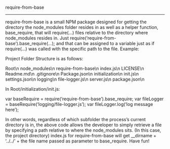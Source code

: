 require-from-base
_____________________________________________________________________________________________________________________________________________________________________
require-from-base is a small NPM package designed for getting the directory the node_modules folder resides in as well as a helper function, base_require, that will require(…) files relative to the directory where node_modules resides in. Just require(‘require-from-base’).base_require(…); and that can be assigned to a variable just as if require(…) was called with the specific path to the file.
Example:

Project Folder Structure is as follows:

Root\n
 node_modules\n
  require-from-base\n
   index.js\n
   LICENSE\n
   Readme.md\n
   .gitignore\n
   Package.json\n
 initialization\n
  init.js\n
  settings.json\n
 logging\n
  file-logger.js\n
 server.js\n
 package.json\n

In Root/initialization/init.js:

var baseRequire = require(‘require-from-base’).base_require;
var fileLogger = baseRequire(‘logging/file-logger.js’);
var fileLogger.log(‘log message here’);

In other words, regardless of which subfolder the process’s current directory is in, the above code allows the developer to simply retrieve a file by specifying a path relative to where the node_modules sits. (In this case, the project directory) index.js for require-from-base will get __dirname + ‘../../’ + the file name passed as parameter to base_require.
Have fun!
